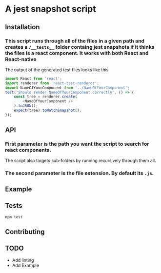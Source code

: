 # A jest snapshot script

## Installation

### This script runs through all of the files in a given path and creates a `/__tests__` folder containg jest snapshots if it thinks the files is a react component. It works with both React and React-native

The output of the generated test files looks like this

```javascript
import React from 'react';
import renderer from 'react-test-renderer';
import NameOfYourComponent from '../NameOfYourComponent';
test('Should render NameOfYourComponent correctly', () => {
    const tree = renderer.create(
        <NameOfYourComponent /> 
    ).toJSON();
    expect(tree).toMatchSnapshot();
});
```

## API
### First parameter is the path you want the script to search for react components.
The script also targets sub-folders by running recursively through them all. 
### The second parameter is the file extension. By default its `.js`.

## Example

## Tests
`npm test`

## Contributing



## TODO
* Add linting
* Add Example




      